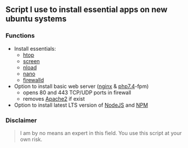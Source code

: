 ## Script I use to install essential apps on new ubuntu systems


### Functions
- Install essentials:
  - [htop](https://htop.dev/)
  - [screen](https://www.gnu.org/software/screen/) 
  - [nload](https://github.com/rolandriegel/nload) 
  - [nano](https://www.nano-editor.org/) 
  - [firewalld](https://firewalld.org/)
- Option to install basic web server ([nginx](https://www.nginx.com/) & [php7.4](https://www.php.net/releases/7_4_0.php)-fpm)
  - opens 80 and 443 TCP/UDP ports in firewall 
  - removes [Apache2](https://httpd.apache.org/) if exist
- Option to install latest LTS version of [NodeJS](https://nodejs.org/en/) and [NPM](https://www.npmjs.com/)


### Disclaimer
> I am by no means an expert in this field.
> You use this script at your own risk.
